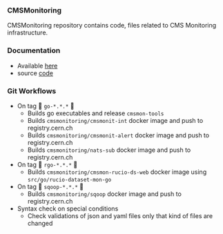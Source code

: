 ### CMSMonitoring
CMSMonitoring repository contains code, files related to CMS Monitoring
infrastructure.

### Documentation

- Available [here](https://cmsmonit-docs.web.cern.ch/)
- source [code](https://gitlab.cern.ch/cmsmonitoring/cmsmonit-docs) 


### Git Workflows

- On tag :whale: `go-*.*.*` :rocket:
    - Builds go executables and release `cmsmon-tools`
    - Builds `cmsmonitoring/cmsmonit-int` docker image and push to registry.cern.ch
    - Builds `cmsmonitoring/cmsmonit-alert` docker image and push to registry.cern.ch
    - Builds `cmsmonitoring/nats-sub` docker image and push to registry.cern.ch
- On tag :whale: `rgo-*.*.*` :rocket:
    - Builds `cmsmonitoring/cmsmon-rucio-ds-web` docker image using `src/go/rucio-dataset-mon-go`
- On tag :whale: `sqoop-*.*.*` :rocket: 
    - Builds `cmsmonitoring/sqoop` docker image and push to registry.cern.ch
- Syntax check on special conditions
    - Check validations of json and yaml files only that kind of files are changed
